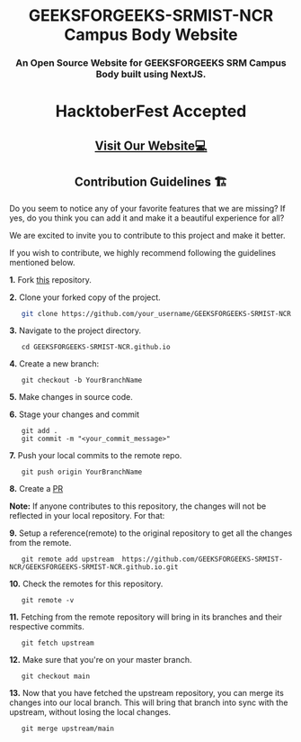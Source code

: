<h1 align="center">GEEKSFORGEEKS-SRMIST-NCR Campus Body Website </h1>

<h3 align="center"> An Open Source Website for GEEKSFORGEEKS SRM Campus Body built using NextJS. </h3>

<h1 align="center">HacktoberFest Accepted</h1>
<h2 align="center">
<a href="https://www.srmist-ncr-gfg.club/" target="_blank">Visit Our Website💻</a>
</h2>

<h2 align="center"> Contribution Guidelines 🏗 </h2>

Do you seem to notice any of your favorite features that we are missing? If yes, do you think you can add it and make it a beautiful experience for all? 

We are excited to invite you to contribute to this project and make it better.

If you wish to contribute, we highly recommend following the guidelines mentioned below. 

**1.**  Fork [this](https://github.com/GEEKSFORGEEKS-SRMIST-NCR/GEEKSFORGEEKS-SRMIST-NCR.github.io) repository.

**2.**  Clone your forked copy of the project.

```bash
   git clone https://github.com/your_username/GEEKSFORGEEKS-SRMIST-NCR.github.io.git
```

**3.** Navigate to the project directory.
```
   cd GEEKSFORGEEKS-SRMIST-NCR.github.io
```

**4.** Create a new branch:
```
   git checkout -b YourBranchName
```

**5.** Make changes in source code.

**6.** Stage your changes and commit

```
   git add .
   git commit -m "<your_commit_message>"
```

**7.** Push your local commits to the remote repo.

```
   git push origin YourBranchName
```

**8.** Create a [PR](https://help.github.com/en/github/collaborating-with-issues-and-pull-requests/creating-a-pull-request)

**Note:** If anyone contributes to this repository, the changes will not be reflected in your local repository. For that:

**9.** Setup a reference(remote) to the original repository to get all the changes from the remote.
```
   git remote add upstream  https://github.com/GEEKSFORGEEKS-SRMIST-NCR/GEEKSFORGEEKS-SRMIST-NCR.github.io.git
```

**10.** Check the remotes for this repository.
```
   git remote -v
```

**11.** Fetching from the remote repository will bring in its branches and their respective commits.
```
   git fetch upstream
```

**12.** Make sure that you're on your master branch.
```
   git checkout main
```

**13.** Now that you have fetched the upstream repository, you can merge its changes into our local branch. This will bring that branch into sync with the upstream, without losing the local changes.
```
   git merge upstream/main
```

